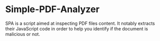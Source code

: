 # Simple-PDF-Analyzer
SPA is a script aimed at inspecting PDF files content. It notably extracts their JavaScript code in order to help you identify if the document is malicious or not.
